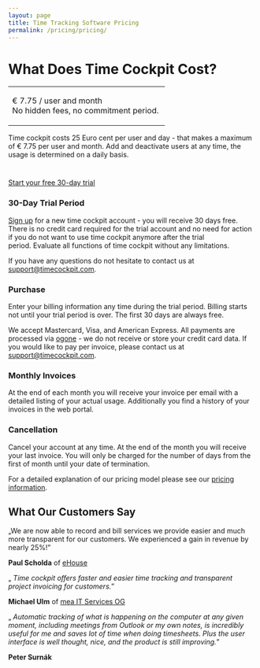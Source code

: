 ```yaml
---
layout: page
title: Time Tracking Software Pricing
permalink: /pricing/pricing/
---
```


<h1 xmlns="http://www.w3.org/1999/xhtml">What Does Time Cockpit Cost?
		</h1><table class="highlightedTable" style="width: 100%;" xmlns="http://www.w3.org/1999/xhtml">
  <tbody>
    <tr>
      <td>
        <p class="highlighted">
          <span class="highlightedText">€ 7.75 / user and month</span>  <br />No hidden fees, no commitment period. <br /></p>
      </td>
    </tr>
  </tbody>
</table><p xmlns="http://www.w3.org/1999/xhtml">Time cockpit costs 25 Euro cent per user and day - that makes a maximum of € 7.75 per user and month. Add and deactivate users at any time, the usage is determined on a daily basis.
		</p><p class="textaligncenter" style="margin-top: 40px;" xmlns="http://www.w3.org/1999/xhtml">
  <a onclick="_gaq.push(['_trackEvent', 'Create trial account', 'Pricing']);" href="{{site.baseurl}}/create-trial-account/" class="linkButtonMain">Start your free 30-day trial</a>
  <br />
</p><div class="row" xmlns="http://www.w3.org/1999/xhtml">
  <div class="col-sm-12 col-md-6">
    <h3>30-Day Trial Period
				</h3>
    <p>
      <a href="{{site.baseurl}}/create-trial-account/">Sign up</a> for a new time cockpit account - you will receive 30 days free. There is no credit card required for the trial account and no need for action if you do not want to use time cockpit anymore after the trial period. Evaluate all functions of time cockpit without any limitations.
				</p>
    <p>If you have any questions do not hesitate to contact us at <a href="mailto:support@timecockpit.com">support@timecockpit.com</a>.
				</p>
  </div>
  <div class="col-sm-12 col-md-6">
    <h3>Purchase
				</h3>
    <p>Enter your billing information any time during the trial period. Billing starts not until your trial period is over. The first 30 days are always free.
				</p>
    <p>We accept Mastercard, Visa, and American Express. All payments are processed via <a href="http://www.ogone.com" target="_blank">ogone</a> - we do not receive or store your credit card data. If you would like to pay per invoice, please contact us at <a href="mailto:support@timecockpit.com">support@timecockpit.com</a>.
				</p>
  </div>
  <div class="col-sm-12 col-md-6">
    <h3>Monthly Invoices
				</h3>
    <p>At the end of each month you will receive your invoice per email with a detailed listing of your actual usage. Additionally you find a history of your invoices in the web portal.
				</p>
  </div>
  <div class="col-sm-12 col-md-6">
    <h3>Cancellation
				</h3>
    <p>Cancel your account at any time. At the end of the month you will receive your last invoice. You will only be charged for the number of days from the first of month until your date of termination.
				</p>
  </div>
</div><p xmlns="http://www.w3.org/1999/xhtml">For a detailed explanation of our pricing model please see our <a href="{{site.baseurl}}/impressum/nutzungstarif/">pricing information</a>.
		</p><h2 xmlns="http://www.w3.org/1999/xhtml">What Our Customers Say</h2><p class="quote" xmlns="http://www.w3.org/1999/xhtml">
  <span class="quote">„</span>We are now able to record and bill services we provide easier and much more transparent for our customers. We experienced a gain in revenue by nearly 25%!<span class="quote">”</span></p><p class="customer" xmlns="http://www.w3.org/1999/xhtml">
  <strong>Paul Scholda</strong> of <a href="http://www.ehouse.at" target="_blank">eHouse</a></p><p class="quote" xmlns="http://www.w3.org/1999/xhtml">
  <span class="quote">„</span>
  <em>Time cockpit offers faster and easier time tracking and transparent project invoicing for customers.</em>”</p><p class="customer" xmlns="http://www.w3.org/1999/xhtml">
  <strong>Michael Ulm</strong> of <a href="http://www.mea-it.com/" target="_blank">mea IT Services OG</a></p><p class="quote" xmlns="http://www.w3.org/1999/xhtml">
  <span class="quote">„</span>
  <em>Automatic tracking of what is happening on the computer at any given moment, including meetings from Outlook or my own notes, is incredibly useful for me and saves lot of time when doing timesheets. Plus the user interface is well thought, nice, and the product is still improving.</em>”</p><p class="customer" xmlns="http://www.w3.org/1999/xhtml">
  <strong>Peter Surnák</strong>
</p>